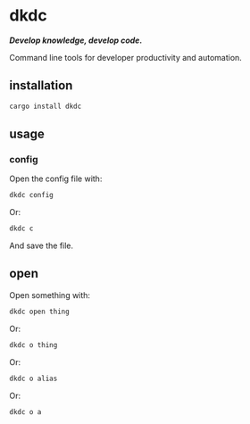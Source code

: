 # dkdc

***Develop knowledge, develop code.***

Command line tools for developer productivity and automation.

## installation

```bash
cargo install dkdc
```

## usage

### config

Open the config file with:

```bash
dkdc config
```

Or:

```bash
dkdc c
```

And save the file.

## open

Open something with:

```bash
dkdc open thing
```

Or:

```bash
dkdc o thing
```

Or:

```bash
dkdc o alias
```

Or:

```bash
dkdc o a
```
